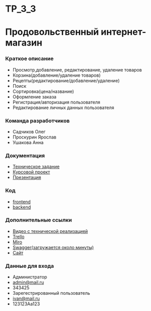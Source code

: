 # TP_3_3
# Продовольственный интернет-магазин
### Краткое описание
* Просмотр,добавление, редактирование, удаление товаров
* Корзина(добавление/удаление товаров)
* Рецепты(редактирование/добавление/удаление)
* Поиск
* Сортировка(цена/название)
* Оформление заказа
* Регистрация/авторизация пользователя
* Редактирование личных данных пользователя
### Команда разработчиков
* Садчиков Олег
* Проскурин Ярослав
* Ушакова Анна
### Документация
* [Техническое задание](https://github.com/KiditsGood/TP_3_3/blob/main/documents/%D0%A2%D0%B5%D1%85%D0%BD%D0%B8%D1%87%D0%B5%D1%81%D0%BA%D0%BE%D0%B5%20%D0%B7%D0%B0%D0%B4%D0%B0%D0%BD%D0%B8%D0%B5.pdf)
* [Курсовой проект](https://github.com/KiditsGood/TP_3_3/blob/main/documents/Kursovoy_proekt.pdf)
* [Презентация](https://github.com/KiditsGood/TP_3_3/blob/main/documents/presentation.pdf)
### Код
* [frontend](https://github.com/KiditsGood/TP_3_3/tree/main/app/frontend)
* [backend](https://github.com/KiditsGood/TP_3_3/tree/main/app/backend)
### Дополнительные ссылки
* [Видео с технической реализацией](https://drive.google.com/file/d/1XZmNEQUJJL3lyv8C-V4tss9Ob3JMKAik/view?usp=sharing)
* [Trello](https://trello.com/b/YBszugLl/%D1%82%D0%BF-3-3)
* [Miro](https://miro.com/app/board/uXjVOFAVB90=/?invite_link_id=535054746845)
* [Swagger(загружается около минуты)](https://tp3-3.herokuapp.com/swagger-ui/index.html)
* [Сайт](http://a0720917.xsph.ru/tpfront/)
### Данные для входа
* Администратор
* admin@mail.ru
* 343425
* Зарегестрированный пользователь
* ivan@mail.ru
* 123123Aa123
